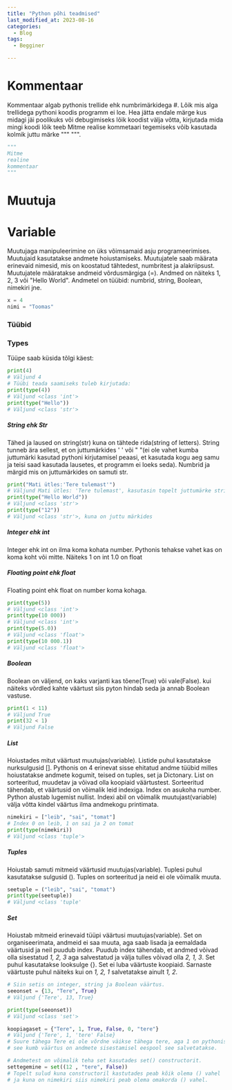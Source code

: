 ```yaml
---
title: "Python põhi teadmised"
last_modified_at: 2023-08-16
categories:
  - Blog
tags:
  - Begginer

---
```


# Kommentaar

Kommentaar algab pythonis trellide ehk numbrimärkidega #. Lõik mis alga trellidega pythoni koodis programm ei loe.
Hea jätta endale märge kus midagi jäi poolikuks või debugimiseks lõik koodist välja võtta, kirjutada mida mingi koodi lõik teeb
Mitme realise kommetaari tegemiseks võib kasutada kolmik juttu märke """  """.
```python
"""
Mitme 
realine
kommentaar
"""

```


# Muutuja
# Variable

Muutujaga manipuleerimine on üks võimsamaid asju programeerimises. Muutujaid kasutatakse andmete hoiustamiseks. 
Muutujatele saab määrata erinevaid nimesid, mis on koostatud tähtedest, numbritest ja alakriipsust. 
Muutujatele määratakse andmeid võrdusmärgiga (=).
Andmed on näiteks 1, 2, 3 või "Hello World". Andmetel on tüübid: numbrid, string, Boolean, nimekiri jne. 
```python
x = 4
nimi = "Toomas"
```

### Tüübid
### Types

Tüüpe saab küsida tõlgi käest:
```python
print(4)
# Väljund 4
# Tüübi teada saamiseks tuleb kirjutada:
print(type(4))
# Väljund <class 'int'>
print(type("Hello"))
# Väljund <class 'str'>
```
##### String ehk Str
Tähed ja laused on string(str) kuna on tähtede rida(string of letters). String tunneb ära sellest, et on juttumärkides ' ' või " "(ei ole vahet kumba juttumärki kasutad pythoni kirjutamisel peaasi, et kasutada kogu aeg samu ja teisi saad kasutada lausetes, et programm ei loeks seda). Numbrid ja märgid mis on juttumärkides on samuti str.
```python
print("Mati ütles:'Tere tulemast'")
# Väljund Mati ütles: 'Tere tulemast', kasutasin topelt juttumärke stringi tegemiseks ja lause jaoks ühekordseid
print(type("Hello World"))
# Väljund <class 'str'>
print(type("12"))
# Väljund <class 'str'>, kuna on juttu märkides
```

##### Integer ehk int
Integer ehk int on ilma koma kohata number. Pythonis tehakse vahet kas on koma koht või mitte. Näiteks 1 on int 1.0 on float

##### Floating point ehk float
Floating point ehk float on number koma kohaga. 

```python
print(type(5))
# Väljund <class 'int'>
print(type(10 000))
# Väljund <class 'int'>
print(type(5.0))
# Väljund <class 'float'>
print(type(10 000.1))
# Väljund <class 'float'>
```

##### Boolean 
Boolean on väljend, on kaks varjanti kas tõene(True) või vale(False). kui näiteks võrdled kahte väärtust siis pyton hindab seda ja annab Boolean vastuse.
```python
print(1 < 11)
# Väljund True
print(32 < 1)
# Väljund False
```

##### List
Hoiustades mitut väärtust muutujas(variable). Listide puhul kasutatakse nurksulgusid []. 
Pythonis on 4 erinevat sisse ehitatud andme tüübid milles hoiustatakse andmete kogumit, teised on tuples, set ja Dictonary.
List on sorteeritud, muudetav ja võivad olla koopiaid väärtustest. Sorteeritud tähendab, et väärtusid on võimalik leid indexiga. Index on asukoha number. Python alustab lugemist nullist. Indexi abil on võimalik muutujast(variable) välja võtta kindel väärtus ilma andmekogu printimata.
```python
nimekiri = ["leib", "sai", "tomat"]
# Index 0 on leib, 1 on sai ja 2 on tomat
print(type(nimekiri))
# Väljund <class 'tuple'>
```

##### Tuples
Hoiustab samuti mitmeid väärtusid muutujas(variable). Tuplesi puhul kasutatakse sulgusid (). Tuples on sorteeritud ja neid ei ole võimalik muuta.
```python
seetuple = ("leib", "sai", "tomat")
print(type(seetuple))
# Väljund <class 'tuple'
```

##### Set
Hoiustab mitmeid erinevaid tüüpi väärtusi muutujas(variable). Set on organiseerimata, andmeid ei saa muuta, aga saab lisada ja eemaldada väärtusid ja neil puudub index.
Puudub index tähendab, et andmed võivad olla sisestatud _1, 2, 3_ aga salvestatud ja välja tulles võivad olla _2, 1, 3_.
Set puhul kasutatakse looksulge {}. Set ei luba väärtuste koopiaid. Sarnaste väärtuste puhul näiteks kui on _1, 2, 1_ salvetatakse ainult _1, 2_.
```python
# Siin setis on integer, string ja Boolean väärtus.
seeonset = {13, "Tere", True}
# Väljund {'Tere', 13, True}

print(type(seeonset))
# Väljund <class 'set'>

koopiagaset = {"Tere", 1, True, False, 0, "tere"}
# Väljund {'Tere', 1, 'tere' False}
# Suure tähega Tere ei ole võrdne väikse tähega tere, aga 1 on pythonis võrdne True ja 0 on võrdne False 
# see kumb väärtus on andmete sisestamisel eespool see salvetatakse.

# Andmetest on võimalik teha set kasutades set() constructorit.
settegemine = set((12 , "tere", False)) 
# Topelt sulud kuna constructoril kastutades peab kõik olema () vahel 
# ja kuna on nimekiri siis nimekiri peab olema omakorda () vahel.
```